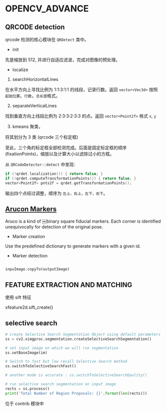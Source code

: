 # OPENCV_ADVANCE

## QRCODE detection

qrcode 检测的核心模块在 `QRDetect` 类中。

* init

先是缩放到 512, 并进行自适应滤波，完成对图像的预处理。

* localize

1. searchHorizontalLines

在水平方向上寻找比例为 1:1:3:1:1 的线段，记录行数。返回 `vector<Vec3d>` 按照 `起始位置`，`行数`，`总长度`格式。

2. separateVerticalLines

找到垂直方向上线段比例为 2:3:3:2:3:3 的点。返回 `vector<Point2f>` 格式 `x`, `y`

3. kmeans 聚类，

将其划分为 3 类 (qrcode 三个标定框)

至此，三个角的标定框全部检测完成。后面是固定标定框的顺序(fixationPoints)，缩放以及计算大小以滤除过小的方框。

从 `QRCodeDetector::detect` 中发现:

```c++
if (!qrdet.localization()) { return false; }
if (!qrdet.computeTransformationPoints()) { return false; }
vector<Point2f> pnts2f = qrdet.getTransformationPoints();
```

输出四个点经过调整，顺序为 `左上，右上，左下，右下`。

## [Arucon Markers](https://docs.opencv.org/master/d5/dae/tutorial_aruco_detection.html)

Aruco is a kind of ￼binary square fiducial markers. Each corner is identified unequivocally for detection of the original pose.

* Marker creation 

Use the predefined dictionary to generate markers with a given id.

* Marker detection

```python

inpuImage.copyTo(outputImage)


```

## FEATURE EXTRACTION AND MATCHING

使用 sift 特征

xfeature2d.sift_create()

## selective search

```python
# create Selective Search Segmentation Object using default parameters
ss = cv2.ximgproc.segmentation.createSelectiveSearchSegmentation()

# set input image on which we will run segmentation
ss.setBaseImage(im)

# Switch to fast but low recall Selective Search method
ss.switchToSelectiveSearchFast()

# another mode is accurate : ss.switchToSelectiveSearchQaulity()

# run selective search segmentation on input image
rects = ss.process()
print('Total Number of Region Proposals: {}'.format(len(rects)))
```

位于 contrib 模块中
